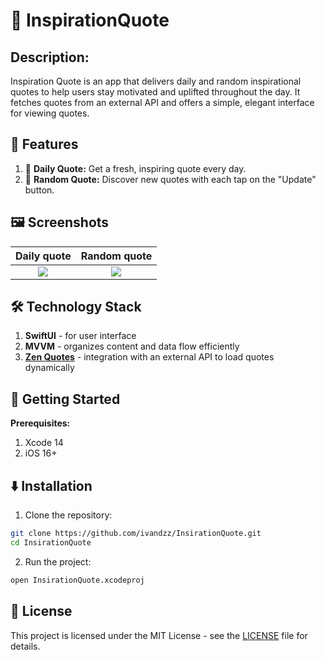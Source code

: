 # 💬 InspirationQuote
## Description:
Inspiration Quote is an app that delivers daily and random inspirational quotes to help users stay motivated and uplifted throughout the day. It fetches quotes from an external API and offers a simple, elegant interface for viewing quotes.

## 📲 Features
1. 📅 **Daily Quote:** Get a fresh, inspiring quote every day.
2. 🎲 **Random Quote:** Discover new quotes with each tap on the "Update" button.

## 🖼️ Screenshots
Daily quote | Random quote| 
:----------:|:-----------:|
![](https://github.com/ivandzz/InspirationQuote/assets/148357385/e5bb219a-6420-4195-b204-8995658b3e0d)  |  ![](https://github.com/ivandzz/InspirationQuote/assets/148357385/161ce355-8faf-498b-ad95-2379a2bf9073) 

## 🛠️ Technology Stack
1. **SwiftUI** - for user interface
2. **MVVM** - organizes content and data flow efficiently
3. [**Zen Quotes**](https://zenquotes.io) - integration with an external API to load quotes dynamically
   
## 🚀 Getting Started
**Prerequisites:**
1. Xcode 14 
2. iOS 16+

## ⬇️ Installation
1. Clone the repository:
```sh
git clone https://github.com/ivandzz/InsirationQuote.git
cd InsirationQuote
```
2. Run the project:
```sh
open InsirationQuote.xcodeproj
```
   
## 📄 License
This project is licensed under the MIT License - see the [LICENSE](./LICENSE) file for details.
